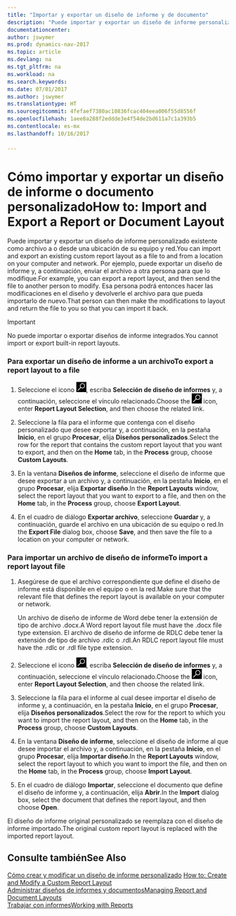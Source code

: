```yaml
---
title: "Importar y exportar un diseño de informe y de documento"
description: "Puede importar y exportar un diseño de informe personalizado existente como archivo a o desde una ubicación de su equipo y red."
documentationcenter: 
author: jswymer
ms.prod: dynamics-nav-2017
ms.topic: article
ms.devlang: na
ms.tgt_pltfrm: na
ms.workload: na
ms.search.keywords: 
ms.date: 07/01/2017
ms.author: jswymer
ms.translationtype: HT
ms.sourcegitcommit: 4fefaef7380ac10836fcac404eea006f55d8556f
ms.openlocfilehash: 1aee8a288f2eddde3e4f54de2bd611a7c1a393b5
ms.contentlocale: es-mx
ms.lasthandoff: 10/16/2017

---
```

# <a name="how-to-import-and-export-a-report-or-document-layout"></a><span data-ttu-id="ee090-103">Cómo importar y exportar un diseño de informe o documento personalizado</span><span class="sxs-lookup"><span data-stu-id="ee090-103">How to: Import and Export a Report or Document Layout</span></span>
<span data-ttu-id="ee090-104">Puede importar y exportar un diseño de informe personalizado existente como archivo a o desde una ubicación de su equipo y red.</span><span class="sxs-lookup"><span data-stu-id="ee090-104">You can import and export an existing custom report layout as a file to and from a location on your computer and network.</span></span> <span data-ttu-id="ee090-105">Por ejemplo, puede exportar un diseño de informe y, a continuación, enviar el archivo a otra persona para que lo modifique.</span><span class="sxs-lookup"><span data-stu-id="ee090-105">For example, you can export a report layout, and then send the file to another person to modify.</span></span> <span data-ttu-id="ee090-106">Esa persona podrá entonces hacer las modificaciones en el diseño y devolverle el archivo para que pueda importarlo de nuevo.</span><span class="sxs-lookup"><span data-stu-id="ee090-106">That person can then make the modifications to layout and return the file to you so that you can import it back.</span></span>  
  
> [!IMPORTANT]  
>  <span data-ttu-id="ee090-107">No puede importar o exportar diseños de informe integrados.</span><span class="sxs-lookup"><span data-stu-id="ee090-107">You cannot import or export built-in report layouts.</span></span>  
  
### <a name="to-export-a-report-layout-to-a-file"></a><span data-ttu-id="ee090-108">Para exportar un diseño de informe a un archivo</span><span class="sxs-lookup"><span data-stu-id="ee090-108">To export a report layout to a file</span></span>  
  
1.  <span data-ttu-id="ee090-109">Seleccione el icono ![Buscar página o informe](media/ui-search/search_small.png "icono Buscar página o informe"), escriba **Selección de diseño de informes** y, a continuación, seleccione el vínculo relacionado.</span><span class="sxs-lookup"><span data-stu-id="ee090-109">Choose the ![Search for Page or Report](media/ui-search/search_small.png "Search for Page or Report icon") icon, enter **Report Layout Selection**, and then choose the related link.</span></span>  
  
2.  <span data-ttu-id="ee090-110">Seleccione la fila para el informe que contenga con el diseño personalizado que desee exportar y, a continuación, en la pestaña **Inicio**, en el grupo **Procesar**, elija **Diseños personalizados**.</span><span class="sxs-lookup"><span data-stu-id="ee090-110">Select the row for the report that contains the custom report layout that you want to export, and then on the **Home** tab, in the **Process** group, choose **Custom Layouts**.</span></span>  
  
3.  <span data-ttu-id="ee090-111">En la ventana **Diseños de informe**, seleccione el diseño de informe que desee exportar a un archivo y, a continuación, en la pestaña **Inicio**, en el grupo **Procesar**, elija **Exportar diseño**.</span><span class="sxs-lookup"><span data-stu-id="ee090-111">In the **Report Layouts** window, select the report layout that you want to export to a file, and then on the **Home** tab, in the **Process** group, choose **Export Layout**.</span></span>  
  
4.  <span data-ttu-id="ee090-112">En el cuadro de diálogo **Exportar archivo**, seleccione **Guardar** y, a continuación, guarde el archivo en una ubicación de su equipo o red.</span><span class="sxs-lookup"><span data-stu-id="ee090-112">In the **Export File** dialog box, choose **Save**, and then save the file to a location on your computer or network.</span></span>  
  
### <a name="to-import-a-report-layout-file"></a><span data-ttu-id="ee090-113">Para importar un archivo de diseño de informe</span><span class="sxs-lookup"><span data-stu-id="ee090-113">To import a report layout file</span></span>  
  
1.  <span data-ttu-id="ee090-114">Asegúrese de que el archivo correspondiente que define el diseño de informe está disponible en el equipo o en la red.</span><span class="sxs-lookup"><span data-stu-id="ee090-114">Make sure that the relevant file that defines the report layout is available on your computer or network.</span></span>  
  
     <span data-ttu-id="ee090-115">Un archivo de diseño de informe de Word debe tener la extensión de tipo de archivo .docx.</span><span class="sxs-lookup"><span data-stu-id="ee090-115">A Word report layout file must have the .docx file type extension.</span></span> <span data-ttu-id="ee090-116">El archivo de diseño de informe de RDLC debe tener la extensión de tipo de archivo .rdlc o .rdl.</span><span class="sxs-lookup"><span data-stu-id="ee090-116">An RDLC report layout file must have the .rdlc or .rdl file type extension.</span></span>  
  
2.  <span data-ttu-id="ee090-117">Seleccione el icono ![Buscar página o informe](media/ui-search/search_small.png "icono Buscar página o informe"), escriba **Selección de diseño de informes** y, a continuación, seleccione el vínculo relacionado.</span><span class="sxs-lookup"><span data-stu-id="ee090-117">Choose the ![Search for Page or Report](media/ui-search/search_small.png "Search for Page or Report icon") icon, enter **Report Layout Selection**, and then choose the related link.</span></span>  
  
3.  <span data-ttu-id="ee090-118">Seleccione la fila para el informe al cual desee importar el diseño de informe y, a continuación, en la pestaña **Inicio**, en el grupo **Procesar**, elija **Diseños personalizados**.</span><span class="sxs-lookup"><span data-stu-id="ee090-118">Select the row for the report to which you want to import the report layout, and then on the **Home** tab, in the **Process** group, choose **Custom Layouts**.</span></span>  
  
4.  <span data-ttu-id="ee090-119">En la ventana **Diseño de informe**, seleccione el diseño de informe al que desee importar el archivo y, a continuación, en la pestaña **Inicio**, en el grupo **Procesar**, elija **Importar diseño**.</span><span class="sxs-lookup"><span data-stu-id="ee090-119">In the **Report Layouts** window, select the report layout to which you want to import the file, and then on the **Home** tab, in the **Process** group, choose **Import Layout**.</span></span>  
  
5.  <span data-ttu-id="ee090-120">En el cuadro de diálogo **Importar**, seleccione el documento que define el diseño de informe y, a continuación, elija **Abrir**.</span><span class="sxs-lookup"><span data-stu-id="ee090-120">In the **Import** dialog box, select the document that defines the report layout, and then choose **Open**.</span></span>  
  
 <span data-ttu-id="ee090-121">El diseño de informe original personalizado se reemplaza con el diseño de informe importado.</span><span class="sxs-lookup"><span data-stu-id="ee090-121">The original custom report layout is replaced with the imported report layout.</span></span>  
  
## <a name="see-also"></a><span data-ttu-id="ee090-122">Consulte también</span><span class="sxs-lookup"><span data-stu-id="ee090-122">See Also</span></span>  
 <span data-ttu-id="ee090-123">[Cómo crear y modificar un diseño de informe personalizado](ui-how-create-custom-report-layout.md) </span><span class="sxs-lookup"><span data-stu-id="ee090-123">[How to: Create and Modify a Custom Report Layout](ui-how-create-custom-report-layout.md) </span></span>  
 [<span data-ttu-id="ee090-124">Administrar diseños de informes y documentos</span><span class="sxs-lookup"><span data-stu-id="ee090-124">Managing Report and Document Layouts</span></span>](ui-manage-report-layouts.md)  
 [<span data-ttu-id="ee090-125">Trabajar con informes</span><span class="sxs-lookup"><span data-stu-id="ee090-125">Working with Reports</span></span>](ui-work-report.md)    
